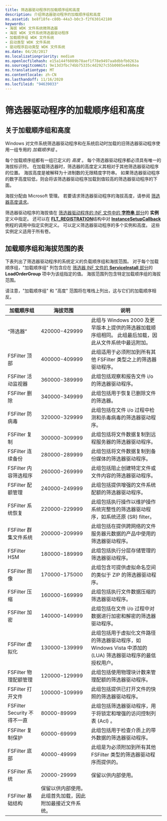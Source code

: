 ```yaml
---
title: 筛选器驱动程序的加载顺序组和高度
description: 介绍筛选器驱动程序的加载顺序组和高度
ms.assetid: be8f18fe-c80b-44a3-b0c3-f2f630142180
keywords:
- 海拔 WDK 文件系统微筛选器
- 海拔 WDK 文件系统筛选器驱动程序
- 加载顺序组 WDK 文件系统
- 启动类型 WDK 文件系统
- 驱动程序启动类型 WDK 文件系统
ms.date: 04/20/2017
ms.localizationpriority: medium
ms.openlocfilehash: e15a144f6089b78aef1f78e9497aa8dbbfb0263a
ms.sourcegitcommit: 9e13d3fbc74bb75335c4d2927c55b0085e46b0ea
ms.translationtype: MT
ms.contentlocale: zh-CN
ms.lasthandoff: 11/16/2020
ms.locfileid: "94639033"
---
```

# <a name="load-order-groups-and-altitudes-for-filter-drivers"></a>筛选器驱动程序的加载顺序组和高度

## <a name="about-load-order-groups-and-altitudes"></a>关于加载顺序组和高度

Windows 对文件系统筛选器驱动程序和在系统启动时加载的旧筛选器驱动程序使用一组专用的 *加载顺序组* 。

每个加载顺序组都有一组已定义的 *高度* 。 每个筛选器驱动程序都必须具有唯一的海拔标识符。 在加载筛选器时，筛选器的高度定义其相对于其他筛选器驱动程序的位置。 海拔高度是被解释为十进制数的无限精度字符串。 如果筛选器驱动程序的数字高度较低，则会将该筛选器驱动程序加载到值较高的筛选器驱动程序的下面。

海拔分配由 Microsoft 管理。 若要请求筛选器驱动程序的海拔高度，请参阅 [筛选器高度请求](minifilter-altitude-request.md)。

筛选器驱动程序的海拔值在 [筛选器驱动程序的 INF 文件中的 **字符串** 部分](creating-an-inf-file-for-a-minifilter-driver.md)的 **实例** 定义中指定。 还可以在 [**FLT_REGISTRATION**](/windows-hardware/drivers/ddi/fltkernel/ns-fltkernel-_flt_registration)结构中对 [**InstanceSetupCallback**](/windows-hardware/drivers/ddi/fltkernel/nc-fltkernel-pflt_instance_setup_callback)例程的调用中指定实例定义。 可以定义筛选器驱动程序的多个实例和高度。 这些实例定义适用于所有卷。

## <a name="table-of-load-order-groups-and-altitude-ranges"></a>加载顺序组和海拔范围的表

下表列出了筛选器驱动程序的系统定义的负载顺序组和海拔范围。 对于每个加载顺序组，"加载顺序组" 列包含应在 [筛选器 INF 文件的 **ServiceInstall** 部分](creating-an-inf-file-for-a-minifilter-driver.md)的 **LoadOrderGroup** 项中为该组指定的值。 海拔范围列包含特定加载顺序组的海拔范围。

请注意，"加载顺序组" 和 "高度" 范围将在堆栈上列出，这与它们的加载顺序相反。

加载顺序组 | 海拔范围 | 说明 |
| -------------- | -------------- | ----------- |
| “筛选器” | 420000-429999 | 此组与 Windows 2000 及更早版本上提供的筛选器加载顺序组相同。 此组最后加载，因此从文件系统中最远附加。 |
| FSFilter 顶部 | 400000-409999 | 此组适用于必须附加到所有其他 FSFilter 类型之上的筛选器驱动程序。 |
| FSFilter 活动监视器 | 360000-389999 | 此组包括观察和报告文件 i/o 的筛选器驱动程序。 |
| FSFilter 删除 | 340000-349999 | 此组包括用于恢复已删除文件的筛选器。 |
| FSFilter 防病毒 | 320000-329999 | 此组包括在文件 i/o 过程中检测和杀毒病毒的筛选器驱动程序。 |
| FSFilter 复制 | 300000-309999 | 此组包括将文件数据复制到远程服务器的筛选器驱动程序。 |
| FSFilter 连续备份 | 280000-289999 | 此组包括将文件数据复制到备份媒体的筛选器驱动程序。 |
| FSFilter 内容筛选程序 | 260000-269999 | 此组包括阻止创建特定文件或文件内容的筛选器驱动程序。 |
| FSFilter 配额管理 | 240000-249999 | 此组包括提供增强的文件系统配额的筛选器驱动程序。 |
| FSFilter 系统恢复 | 220000-229999 | 此组包括执行操作以维护操作系统完整性的筛选器驱动程序，如系统还原 (SR) filter。 |
| FSFilter 群集文件系统 | 200000-209999 | 此组包括在提供跨网络的文件服务器元数据的产品中使用的筛选器驱动程序。 |
| FSFilter HSM | 180000-189999 | 此组包括执行分层存储管理的筛选器驱动程序。 |
| FSFilter 图像 | 170000-175000 | 此组包含可提供虚拟命名空间的类似于 ZIP 的筛选器驱动程序。 |
| FSFilter 压缩 | 160000-169999 | 此组包括执行文件数据压缩的筛选器驱动程序。 |
| FSFilter 加密 | 140000-149999 | 此组包括在文件 i/o 过程中对数据进行加密和解密的筛选器驱动程序。 |
| FSFilter 虚拟化 | 130000-139999 | 此组包括用于虚拟化文件路径的筛选器驱动程序，如 Windows Vista 中添加的 (LUA) 筛选器驱动程序的最低授权用户。 |
| FSFilter 物理配额管理 | 120000-129999 | 此组包括使用物理块计数来管理配额的筛选器驱动程序。 |
| FSFilter 打开文件 | 100000-109999 | 此组包括提供已打开文件的快照的筛选器驱动程序。 |
| FSFilter Security 不得不一直 | 80000-89999 | 此组包括筛选器驱动程序，用于将锁定和增强的访问控制列表 (Acl) 。 |
| FSFilter 复制保护 | 60000-69999 | 此组包括用于检查介质上的带外数据的筛选器驱动程序。 |
| FSFilter 底部 | 40000-49999 | 此组是为必须附加到所有其他 FSFilter 类型的筛选器驱动程序而提供的。 |
| FSFilter 系统 | 20000-29999 | 保留以供内部使用。 |
| FSFilter 基础结构 | 保留以供内部使用。 此组首先加载，因此附加最接近文件系统。 |
